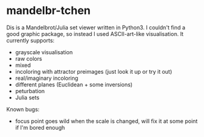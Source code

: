 # mandelbr-tchen
Dis is a Mandelbrot/Julia set viewer written in Python3. I couldn't find a good graphic package, so instead I used ASCII-art-like visualisation. It currently supports:
- grayscale visualisation
- raw colors
- mixed
- incoloring with attractor preimages (just look it up or try it out)
- real/imaginary incoloring
- different planes (Euclidean + some inversions)
- peturbation
- Julia sets

Known bugs:
- focus point goes wild when the scale is changed, will fix it at some point if I'm bored enough
